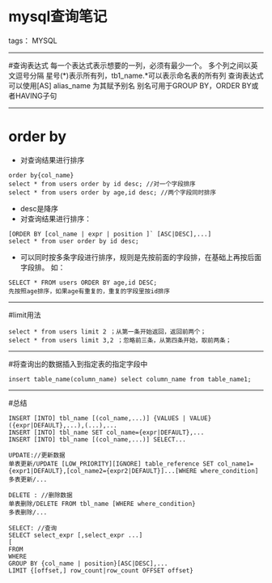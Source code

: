 ﻿# mysql查询笔记

tags： MYSQL

---
#查询表达式
每一个表达式表示想要的一列，必须有最少一个。
多个列之间以英文逗号分隔
星号(*)表示所有列，tb1_name.*可以表示命名表的所有列
查询表达式可以使用[AS] alias_name 为其赋予别名
别名可用于GROUP BY，ORDER BY或者HAVING子句

---
# order by
- 对查询结果进行排序
```
order by{col_name}
select * from users order by id desc; //对一个字段排序
select * from users order by age,id desc; //两个字段同时排序
```

- desc是降序
- 对查询结果进行排序：
```
[ORDER BY [col_name | expr | position ]` [ASC|DESC],...]
select * from user order by id desc;
```
- 可以同时按多条字段进行排序，规则是先按前面的字段排，在基础上再按后面字段排。
如：
```
SELECT * FROM users ORDER BY age,id DESC;
先按照age排序，如果age有重复的，重复的字段里按id排序
```
---

#limit用法
```
select * from users limit 2 ；从第一条开始返回，返回前两个；
select * from users limit 3,2 ；忽略前三条，从第四条开始，取前两条；
```

---
#将查询出的数据插入到指定表的指定字段中
```
insert table_name(column_name) select column_name from table_name1;
```

---
#总结
```
INSERT [INTO] tbl_name [(col_name,...)] {VALUES | VALUE} ({expr|DEFAULT},...),(...),...
INSERT [INTO] tbl_name SET col_name={expr|DEFAULT},...
INSERT [INTO] tbl_name [(col_name,...)] SELECT...

UPDATE://更新数据
单表更新/UPDATE [LOW_PRIORITY][IGNORE] table_reference SET col_name1={expr1|DEFAULT},[col_name2={expr2|DEFAULT}]...[WHERE where_condition]
多表更新/...

DELETE : //删除数据
单表删除/DELETE FROM tbl_name [WHERE where_condition}
多表删除/...

SELECT: //查询
SELECT select_expr [,select_expr ...]
[
FROM
WHERE
GROUP BY {col_name | position}[ASC|DESC],...
LIMIT {[offset,] row_count|row_count OFFSET offset}
```



